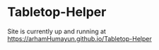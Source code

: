 # Tabletop-Helper

Site is currently up and running at https://arhamHumayun.github.io/Tabletop-Helper

